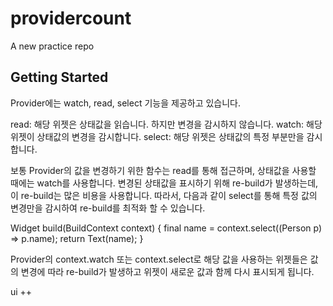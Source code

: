 # providercount

A new practice repo

## Getting Started
Provider에는 watch, read, select 기능을 제공하고 있습니다.

read: 해당 위젯은 상태값을 읽습니다. 하지만 변경을 감시하지 않습니다.
watch: 해당 위젯이 상태값의 변경을 감시합니다.
select: 해당 위젯은 상태값의 특정 부분만을 감시합니다.

보통 Provider의 값을 변경하기 위한 함수는 read를 통해 접근하며, 상태값을 사용할 때에는 watch를 사용합니다.
변경된 상태값을 표시하기 위해 re-build가 발생하는데, 이 re-build는 많은 비용을 사용합니다.
따라서, 다음과 같이 select를 통해 특정 값의 변경만을 감시하여 re-build를 최적화 할 수 있습니다.

Widget build(BuildContext context) {
final name = context.select((Person p) => p.name);
return Text(name);
}

Provider의 context.watch 또는 context.select로 해당 값을 사용하는 위젯들은 값의 변경에 따라 re-build가 발생하고 위젯이 새로운 값과 함께 다시 표시되게 됩니다.

ui ++
